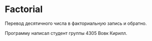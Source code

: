 # Factorial
Перевод десятичного числа в факториальную запись и обратно.

Программу написал студент группы 4305 Вовк Кирилл.


